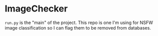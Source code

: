 # ImageChecker

`run.py` is the "main" of the project. This repo is one I'm using for NSFW image classification so I can flag them to be removed from databases.


